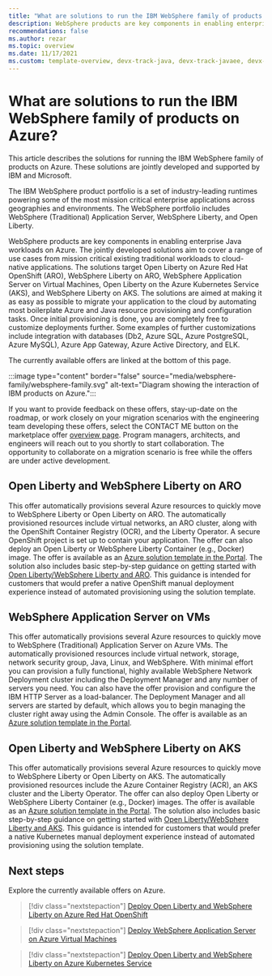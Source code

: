 ```yaml
---
title: "What are solutions to run the IBM WebSphere family of products on Azure"
description: WebSphere products are key components in enabling enterprise Java workloads on Azure. IBM and Microsoft are collaborating on a complete set of jointly developed and supported solutions for the product family.
recommendations: false
ms.author: rezar
ms.topic: overview
ms.date: 11/17/2021
ms.custom: template-overview, devx-track-java, devx-track-javaee, devx-track-javaee-was
---
```


# What are solutions to run the IBM WebSphere family of products on Azure?

This article describes the solutions for running the IBM WebSphere family of products on Azure. These solutions are jointly developed and supported by IBM and Microsoft.

The IBM WebSphere product portfolio is a set of industry-leading runtimes powering some of the most mission critical enterprise applications across geographies and environments. The WebSphere portfolio includes WebSphere (Traditional) Application Server, WebSphere Liberty, and Open Liberty.

WebSphere products are key components in enabling enterprise Java workloads on Azure. The jointly developed solutions aim to cover a range of use cases from mission critical existing traditional workloads to cloud-native applications. The solutions target Open Liberty on Azure Red Hat OpenShift (ARO), WebSphere Liberty on ARO, WebSphere Application Server on Virtual Machines, Open Liberty on the Azure Kubernetes Service (AKS), and WebSphere Liberty on AKS. The solutions are aimed at making it as easy as possible to migrate your application to the cloud by automating most boilerplate Azure and Java resource provisioning and configuration tasks. Once initial provisioning is done, you are completely free to customize deployments further. Some examples of further customizations include integration with databases (Db2, Azure SQL, Azure PostgreSQL, Azure MySQL), Azure App Gateway, Azure Active Directory, and ELK.

The currently available offers are linked at the bottom of this page.

:::image type="content" border="false" source="media/websphere-family/websphere-family.svg" alt-text="Diagram showing the interaction of IBM products on Azure.":::

If you want to provide feedback on these offers, stay-up-date on the roadmap, or work closely on your migration scenarios with the engineering team developing these offers, select the CONTACT ME button on the marketplace offer [overview page](https://azuremarketplace.microsoft.com/marketplace/apps/ibm-usa-ny-armonk-hq-6275750-ibmcloud-aiops.2021-02-17_websphere_offerings_contact_me?tab=Overview). Program managers, architects, and engineers will reach out to you shortly to start collaboration. The opportunity to collaborate on a migration scenario is free while the offers are under active development.

## Open Liberty and WebSphere Liberty on ARO

This offer automatically provisions several Azure resources to quickly move to WebSphere Liberty or Open Liberty on ARO. The automatically provisioned resources include virtual networks, an ARO cluster, along with the OpenShift Container Registry (OCR), and the Liberty Operator. A secure OpenShift project is set up to contain your application. The offer can also deploy an Open Liberty or WebSphere Liberty Container (e.g., Docker) image. The offer is available as an [Azure solution template in the Portal](https://portal.azure.com/#create/ibm-usa-ny-armonk-hq-6275750-ibmcloud-aiops.20210823-liberty-aroliberty-aro). The solution also includes basic step-by-step guidance on getting started with [Open Liberty/WebSphere Liberty and ARO](/azure/openshift/howto-deploy-java-liberty-app). This guidance is intended for customers that would prefer a native OpenShift manual deployment experience instead of automated provisioning using the solution template.

## WebSphere Application Server on VMs

This offer automatically provisions several Azure resources to quickly move to WebSphere (Traditional) Application Server on Azure VMs. The automatically provisioned resources include virtual network, storage, network security group, Java, Linux, and WebSphere. With minimal effort you can provision a fully functional, highly available WebSphere Network Deployment cluster including the Deployment Manager and any number of servers you need. You can also have the offer provision and configure the IBM HTTP Server as a load-balancer. The Deployment Manager and all servers are started by default, which allows you to begin managing the cluster right away using the Admin Console. The offer is available as an [Azure solution template in the Portal](https://portal.azure.com/#create/ibm-usa-ny-armonk-hq-6275750-ibmcloud-aiops.2021-04-08-twas-clustercluster).

## Open Liberty and WebSphere Liberty on AKS

This offer automatically provisions several Azure resources to quickly move to WebSphere Liberty or Open Liberty on AKS. The automatically provisioned resources include the Azure Container Registry (ACR), an AKS cluster and the Liberty Operator. The offer can also deploy Open Liberty or WebSphere Liberty Container (e.g., Docker) images. The offer is available as an [Azure solution template in the Portal](https://portal.azure.com/#create/ibm-usa-ny-armonk-hq-6275750-ibmcloud-aiops.20210924-liberty-aksliberty-aks). The solution also includes basic step-by-step guidance on getting started with [Open Liberty/WebSphere Liberty and AKS](/azure/aks/howto-deploy-java-liberty-app). This guidance is intended for customers that would prefer a native Kubernetes manual deployment experience instead of automated provisioning using the solution template.

## Next steps

Explore the currently available offers on Azure.

> [!div class="nextstepaction"]
> [Deploy Open Liberty and WebSphere Liberty on Azure Red Hat OpenShift](https://portal.azure.com/#create/ibm-usa-ny-armonk-hq-6275750-ibmcloud-aiops.20210823-liberty-aroliberty-aro)

> [!div class="nextstepaction"]
> [Deploy WebSphere Application Server on Azure Virtual Machines](https://portal.azure.com/#create/ibm-usa-ny-armonk-hq-6275750-ibmcloud-aiops.2021-04-08-twas-clustercluster)

> [!div class="nextstepaction"]
> [Deploy Open Liberty and WebSphere Liberty on Azure Kubernetes Service](https://portal.azure.com/#create/ibm-usa-ny-armonk-hq-6275750-ibmcloud-aiops.20210924-liberty-aksliberty-aks)
